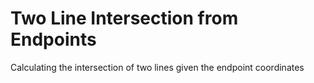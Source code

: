 # Two Line Intersection from Endpoints
 Calculating the intersection of two lines given the endpoint coordinates
